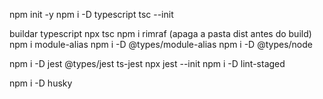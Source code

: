 npm init -y
npm i -D typescript
tsc --init

buildar typescript
npx tsc
npm i rimraf (apaga a pasta dist antes do build)
npm i module-alias
npm i -D @types/module-alias
npm i -D @types/node

npm i -D jest @types/jest ts-jest
npx jest --init
npm i -D lint-staged


npm i -D husky

